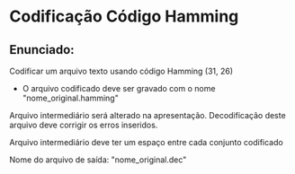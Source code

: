# Codificação Código Hamming

## Enunciado:
Codificar um arquivo texto usando código Hamming (31, 26)
- O arquivo codificado deve ser gravado com o nome "nome_original.hamming"

Arquivo intermediário será alterado na apresentação. Decodificação deste arquivo deve corrigir os erros inseridos.

Arquivo intermediário deve ter um espaço entre cada conjunto codificado

Nome do arquivo de saída:  "nome_original.dec"
